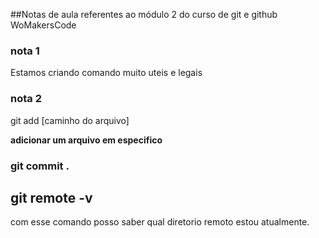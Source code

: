 ##Notas de aula referentes ao módulo 2 do curso de git e github WoMakersCode

### nota 1
Estamos criando comando muito uteis e legais 

### nota 2
git add [caminho do arquivo]

**adicionar um arquivo em especifico**



### git commit .



## git remote -v
com esse comando posso saber qual diretorio remoto estou atualmente.